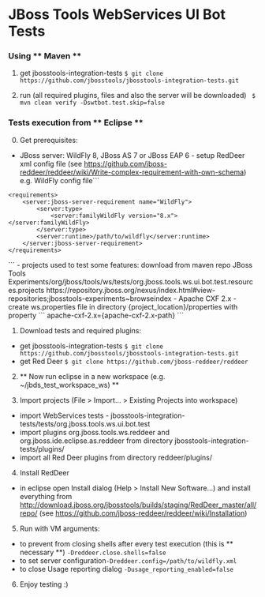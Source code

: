 # JBoss Tools WebServices UI Bot Tests
### Using ** Maven **

 1. get jbosstools-integration-tests  ``` $ git clone https://github.com/jbosstools/jbosstools-integration-tests.git ```

 2. run (all required plugins, files and also the server will be downloaded) ``` $ mvn clean verify -Dswtbot.test.skip=false```


### Tests execution from ** Eclipse **


0. Get prerequisites:
 - JBoss server: WildFly 8, JBoss AS 7 or JBoss EAP 6 - setup RedDeer xml config file (see https://github.com/jboss-reddeer/reddeer/wiki/Write-complex-requirement-with-own-schema) e.g. WildFly config file```
<?xml version="1.0" encoding="UTF-8"?>
<testrun 
	xmlns="http://www.jboss.org/NS/Req" 
	xmlns:xsi="http://www.w3.org/2001/XMLSchema-instance"
	xmlns:server="http://www.jboss.org/NS/ServerReq"
	xsi:schemaLocation="http://www.jboss.org/NS/Req http://www.jboss.org/schema/reddeer/RedDeerSchema.xsd 
						http://www.jboss.org/NS/ServerReq http://www.jboss.org/schema/reddeer/JBossServerRequirements.xsd">

	<requirements>
		<server:jboss-server-requirement name="WildFly">
			<server:type>
				<server:familyWildFly version="8.x"></server:familyWildFly>
			</server:type>
			<server:runtime>/path/to/wildfly</server:runtime>
		</server:jboss-server-requirement>
	</requirements>
</testrun>
```
 - projects used to test some features: download from maven repo
   JBoss Tools Experiments/org/jboss/tools/ws/tests/org.jboss.tools.ws.ui.bot.test.resources.projects
   https://repository.jboss.org/nexus/index.html#view-repositories;jbosstools-experiments~browseindex
 - Apache CXF 2.x - create ws.properties file in directory {project_location}/properties with property ``` apache-cxf-2.x={apache-cxf-2.x-path} ```

1. Download tests and required plugins:
 - get jbosstools-integration-tests ``` $ git clone https://github.com/jbosstools/jbosstools-integration-tests.git ```
 - get Red Deer ``` $ git clone https://github.com/jboss-reddeer/reddeer ```

2. ** Now run eclipse in a new workspace (e.g. ~/jbds_test_workspace_ws) **

3. Import projects (File > Import... > Existing Projects into workspace)
 - import WebServices tests - jbosstools-integration-tests/tests/org.jboss.tools.ws.ui.bot.test
 - import plugins org.jboss.tools.ws.reddeer and org.jboss.ide.eclipse.as.reddeer
   from directory jbosstools-integration-tests/plugins/
 - import all Red Deer plugins from directory reddeer/plugins/
 

4. Install RedDeer
 - in eclipse open Install dialog (Help > Install New Software...) and install everything from
   http://download.jboss.org/jbosstools/builds/staging/RedDeer_master/all/repo/
   (see https://github.com/jboss-reddeer/reddeer/wiki/Installation)

5. Run with VM arguments:
 - to prevent from closing shells after every test execution (this is ** necessary **) ```-Dreddeer.close.shells=false```
 - to set server configuration```-Dreddeer.config=/path/to/wildfly.xml```
 - to close Usage reporting dialog ```-Dusage_reporting_enabled=false```

6. Enjoy testing :)
